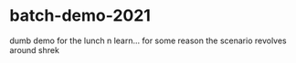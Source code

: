# batch-demo-2021
dumb demo for the lunch n learn... for some reason the scenario revolves around shrek
